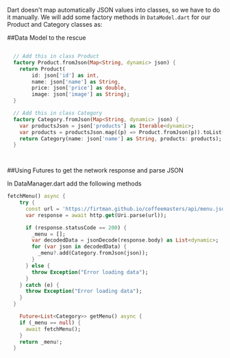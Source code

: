 Dart doesn't map automatically JSON values into classes, so we have to do it manually. We will add some factory methods in `DataModel.dart` for our Product and Category classes as:

##Data Model to the rescue
```dart

  // Add this in class Product
  factory Product.fromJson(Map<String, dynamic> json) {
    return Product(
        id: json['id'] as int,
        name: json['name'] as String,
        price: json['price'] as double,
        image: json['image'] as String);
  }

  // Add this in class Category
  factory Category.fromJson(Map<String, dynamic> json) {
    var productsJson = json['products'] as Iterable<dynamic>;
    var products = productsJson.map((p) => Product.fromJson(p)).toList();
    return Category(name: json['name'] as String, products: products);
  }

  
```

##Using Futures to get the network response and parse JSON

In DataManager.dart add the following methods

```dart
fetchMenu() async {
    try {
      const url = 'https://firtman.github.io/coffeemasters/api/menu.json';
      var response = await http.get(Uri.parse(url));

      if (response.statusCode == 200) {
        _menu = [];
        var decodedData = jsonDecode(response.body) as List<dynamic>;
        for (var json in decodedData) {
          _menu?.add(Category.fromJson(json));
        }
      } else {
        throw Exception("Error loading data");
      }
    } catch (e) {
      throw Exception("Error loading data");
    }
  }

    Future<List<Category>> getMenu() async {
    if (_menu == null) {
      await fetchMenu();
    }
    return _menu!;
  }
```

